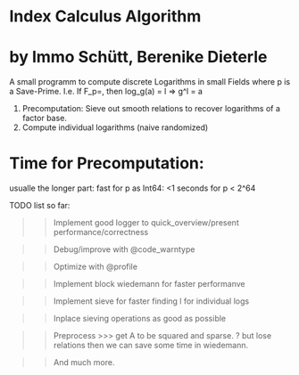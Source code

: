 # Index Calculus Algorithm
# by Immo Schütt, Berenike Dieterle

A small programm to compute discrete Logarithms in small Fields where p is a Save-Prime.
I.e. If   F_p=<g>, then log_g(a) = l => g^l = a  
 
1. Precomputation: Sieve out smooth relations to recover logarithms of a factor base.
2. Compute individual logarithms (naive randomized)

# Time for Precomputation:
usualle the longer part:
fast for p as Int64: <1 seconds for p < 2^64

TODO list so far:
 
>> Implement good logger to quick_overview/present performance/correctness
 
>> Debug/improve with @code_warntype 
 
>> Optimize with  @profile
 
>> Implement block wiedemann for faster performanve 
 
>> Implement sieve for faster finding l for individual logs
 
>> Inplace sieving operations as good as possible
 
>> Preprocess >>> get A to be squared and sparse. ? but lose relations then we can save some time in wiedemann.
 
>> And much more.

